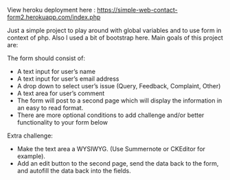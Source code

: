 View heroku deployment here : https://simple-web-contact-form2.herokuapp.com/index.php

Just a simple project to play around with global variables and to use form in context of php.
Also I used a bit of bootstrap here.
Main goals of this project are:

The form should consist of:

- A text input for user’s name
- A text input for user’s email address
- A drop down to select user’s issue (Query, Feedback, Complaint, Other)
- A text area for user’s comment
- The form will post to a second page which will display the information in an easy to read format.
- There are more optional conditions to add challenge and/or better functionality to your form below

Extra challenge:

- Make the text area a WYSIWYG. (Use Summernote or CKEditor for example).
- Add an edit button to the second page, send the data back to the form, and autofill the data back into the fields.
